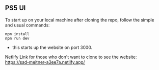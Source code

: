 ## PS5 UI

To start up on your local machine after cloning the repo, follow the simple and usual commands:
```
npm install
npm run dev
```
- this starts up the website on port 3000.

Netlify Link for those who don't want to clone to see the website:
https://sad-meitner-a3ee7a.netlify.app/
